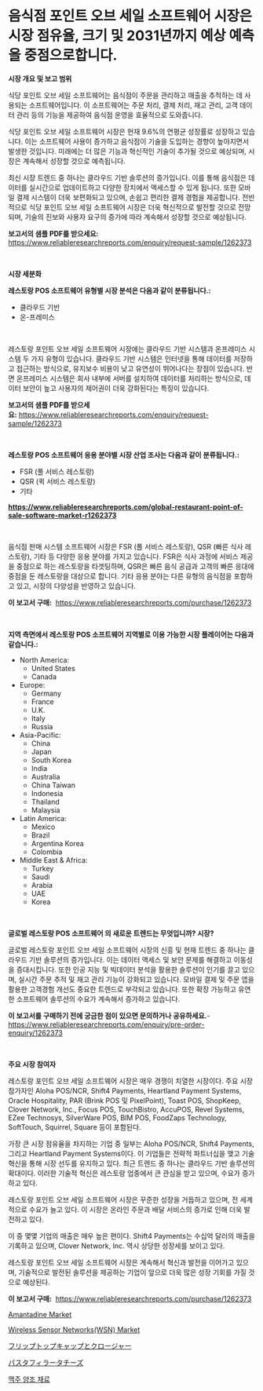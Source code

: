 <p><h1>음식점 포인트 오브 세일 소프트웨어 시장은 시장 점유율, 크기 및 2031년까지 예상 예측을 중점으로합니다.</h1></p><p><strong>시장 개요 및 보고 범위</strong></p>
<p><p>식당 포인트 오브 세일 소프트웨어는 음식점이 주문을 관리하고 매출을 추적하는 데 사용되는 소프트웨어입니다. 이 소프트웨어는 주문 처리, 결제 처리, 재고 관리, 고객 데이터 관리 등의 기능을 제공하여 음식점 운영을 효율적으로 도와줍니다. </p><p>식당 포인트 오브 세일 소프트웨어 시장은 현재 9.6%의 연평균 성장률로 성장하고 있습니다. 이는 소프트웨어 사용이 증가하고 음식점이 기술을 도입하는 경향이 높아지면서 발생한 것입니다. 미래에는 더 많은 기능과 혁신적인 기술이 추가될 것으로 예상되며, 시장은 계속해서 성장할 것으로 예측됩니다.</p><p>최신 시장 트렌드 중 하나는 클라우드 기반 솔루션의 증가입니다. 이를 통해 음식점은 데이터를 실시간으로 업데이트하고 다양한 장치에서 액세스할 수 있게 됩니다. 또한 모바일 결제 시스템이 더욱 보편화되고 있으며, 손쉽고 편리한 결제 경험을 제공합니다. 전반적으로 식당 포인트 오브 세일 소프트웨어 시장은 더욱 혁신적으로 발전할 것으로 전망되며, 기술의 진보와 사용자 요구의 증가에 따라 계속해서 성장할 것으로 예상됩니다.</p></p>
<p><strong>보고서의 샘플 PDF를 받으세요:</strong> <a href="https://www.reliableresearchreports.com/enquiry/request-sample/1262373">https://www.reliableresearchreports.com/enquiry/request-sample/1262373</a></p>
<p>&nbsp;</p>
<p><strong>시장 세분화</strong></p>
<p><strong>레스토랑 POS 소프트웨어 유형별 시장 분석은 다음과 같이 분류됩니다.:</strong></p>
<p><ul><li>클라우드 기반</li><li>온-프레미스</li></ul></p>
<p>&nbsp;</p>
<p><p>레스토랑 포인트 오브 세일 소프트웨어 시장에는 클라우드 기반 시스템과 온프레미스 시스템 두 가지 유형이 있습니다. 클라우드 기반 시스템은 인터넷을 통해 데이터를 저장하고 접근하는 방식으로, 유지보수 비용이 낮고 유연성이 뛰어나다는 장점이 있습니다. 반면 온프레미스 시스템은 회사 내부에 서버를 설치하여 데이터를 처리하는 방식으로, 데이터 보안이 높고 사용자의 제어권이 더욱 강화된다는 특징이 있습니다.</p></p>
<p><strong>보고서의 샘플 PDF를 받으세요:</strong>&nbsp;<a href="https://www.reliableresearchreports.com/enquiry/request-sample/1262373">https://www.reliableresearchreports.com/enquiry/request-sample/1262373</a></p>
<p>&nbsp;</p>
<p><strong> 레스토랑 POS 소프트웨어 응용 분야별 시장 산업 조사는 다음과 같이 분류됩니다.:</strong></p>
<p><ul><li>FSR (풀 서비스 레스토랑)</li><li>QSR (퀵 서비스 레스토랑)</li><li>기타</li></ul></p>
<p><strong><a href="https://www.reliableresearchreports.com/global-restaurant-point-of-sale-software-market-r1262373">https://www.reliableresearchreports.com/global-restaurant-point-of-sale-software-market-r1262373</a></strong></p>
<p>&nbsp;</p>
<p><p>음식점 판매 시스템 소프트웨어 시장은 FSR (풀 서비스 레스토랑), QSR (빠른 식사 레스토랑), 기타 등 다양한 응용 분야를 가지고 있습니다. FSR은 식사 과정에 서비스 제공을 중점으로 하는 레스토랑을 타겟팅하며, QSR은 빠른 음식 공급과 고객의 빠른 응대에 중점을 둔 레스토랑을 대상으로 합니다. 기타 응용 분야는 다른 유형의 음식점을 포함하고 있고, 시장의 다양성을 반영하고 있습니다.</p></p>
<p><strong>이 보고서 구매:</strong>&nbsp; <a href="https://www.reliableresearchreports.com/purchase/1262373">https://www.reliableresearchreports.com/purchase/1262373</a></p>
<p>&nbsp;</p>
<p><strong>지역 측면에서 레스토랑 POS 소프트웨어 지역별로 이용 가능한 시장 플레이어는 다음과 같습니다.:</strong></p>
<p><ul>
    <li>
        North America:
        <ul>
            <li>United States</li>
            <li>Canada</li>
        </ul>
    </li>
    <li>
        Europe:
        <ul>
            <li>Germany</li>
            <li>France</li>
            <li>U.K.</li>
            <li>Italy</li>
            <li>Russia</li>
        </ul>
    </li>
    <li>
        Asia-Pacific:
        <ul>
            <li>China</li>
            <li>Japan</li>
            <li>South Korea</li>
            <li>India</li>
            <li>Australia</li>
            <li>China Taiwan</li>
            <li>Indonesia</li>
            <li>Thailand</li>
            <li>Malaysia</li>
        </ul>
    </li>
    <li>
        Latin America:
        <ul>
            <li>Mexico</li>
            <li>Brazil</li>
            <li>Argentina Korea</li>
            <li>Colombia</li>
        </ul>
    </li>
    <li>
        Middle East & Africa:
        <ul>
            <li>Turkey</li>
            <li>Saudi</li>
            <li>Arabia</li>
            <li>UAE</li>
            <li>Korea</li>
        </ul>
    </li>
    </ul></p>
<p>&nbsp;</p>
<p><strong>글로벌 레스토랑 POS 소프트웨어 의 새로운 트렌드는 무엇입니까? 시장?</strong></p>
<p><p>글로벌 레스토랑 포인트 오브 세일 소프트웨어 시장의 신흥 및 현재 트렌드 중 하나는 클라우드 기반 솔루션의 증가입니다. 이는 데이터 액세스 및 보안 문제를 해결하고 이동성을 증대시킵니다. 또한 인공 지능 및 빅데이터 분석을 활용한 솔루션이 인기를 끌고 있으며, 실시간 주문 추적 및 재고 관리 기능이 강화되고 있습니다. 모바일 결제 및 주문 앱을 활용한 고객경험 개선도 중요한 트렌드로 부각되고 있습니다. 또한 확장 가능하고 유연한 소프트웨어 솔루션의 수요가 계속해서 증가하고 있습니다.</p></p>
<p><strong>이 보고서를 구매하기 전에 궁금한 점이 있으면 문의하거나 공유하세요.</strong>- <a href="https://www.reliableresearchreports.com/enquiry/pre-order-enquiry/1262373">https://www.reliableresearchreports.com/enquiry/pre-order-enquiry/1262373</a></p>
<p>&nbsp;</p>
<p><strong>주요 시장 참여자</strong></p>
<p><p>레스토랑 포인트 오브 세일 소프트웨어 시장은 매우 경쟁이 치열한 시장이다. 주요 시장 참가자인 Aloha POS/NCR, Shift4 Payments, Heartland Payment Systems, Oracle Hospitality, PAR (Brink POS 및 PixelPoint), Toast POS, ShopKeep, Clover Network, Inc., Focus POS, TouchBistro, AccuPOS, Revel Systems, EZee Technosys, SilverWare POS, BIM POS, FoodZaps Technology, SoftTouch, Squirrel, Square 등이 포함된다.</p><p>가장 큰 시장 점유율을 차지하는 기업 중 일부는 Aloha POS/NCR, Shift4 Payments, 그리고 Heartland Payment Systems이다. 이 기업들은 전략적 파트너십을 맺고 기술 혁신을 통해 시장 선두를 유지하고 있다. 최근 트렌드 중 하나는 클라우드 기반 솔루션의 확대이다. 이러한 기술적 혁신은 레스토랑 업종에서 큰 관심을 받고 있으며, 수요가 증가하고 있다.</p><p>레스토랑 포인트 오브 세일 소프트웨어 시장은 꾸준한 성장을 거듭하고 있으며, 전 세계적으로 수요가 늘고 있다. 이 시장은 온라인 주문과 배달 서비스의 증가로 인해 더욱 발전하고 있다. </p><p>이 중 몇몇 기업의 매출은 매우 높은 편이다. Shift4 Payments는 수십억 달러의 매출을 기록하고 있으며, Clover Network, Inc. 역시 상당한 성장세를 보이고 있다.</p><p>레스토랑 포인트 오브 세일 소프트웨어 시장은 계속해서 혁신과 발전을 이어가고 있으며, 기술적으로 발전된 솔루션을 제공하는 기업이 앞으로 더욱 많은 성장 기회를 가질 것으로 예상된다.</p></p>
<p><strong>이 보고서 구매:</strong>&nbsp;&nbsp;<a href="https://www.reliableresearchreports.com/purchase/1262373">https://www.reliableresearchreports.com/purchase/1262373</a></p>
<p><p><a href="https://issuu.com/reportprime-2/docs/amantadine-market-size-2030.pptx">Amantadine Market</a></p><p><a href="https://github.com/johnbach50/Market-Research-Report-List-2/blob/main/wireless-sensor-networkswsn-market.md">Wireless Sensor Networks(WSN) Market</a></p><p><a href="https://github.com/NashBeahan2023/Market-Research-Report-List-1/blob/main/430092020455.md">フリップトップキャップとクロージャー</a></p><p><a href="https://github.com/joaejkdzgyljvo6/Market-Research-Report-List-1/blob/main/697905620454.md">パスタフィラータチーズ</a></p><p><a href="https://github.com/idcefvhkdut6/Market-Research-Report-List-1/blob/main/922743418805.md">맥주 양조 재료</a></p></p>